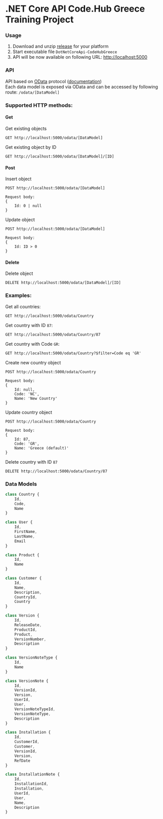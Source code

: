# .NET Core API Code.Hub Greece Training Project

### Usage
1. Download and unzip [release](https://github.com/kindratsm/DotNetCoreApi-CodeHubGreece/releases) for your platform
2. Start executable file `DotNetCoreApi-CodeHubGreece`
3. API will be now available on following URL: [http://localhost:5000](http://localhost:5000)

### API
API based on [OData](https://www.odata.org) protocol ([documentation](http://docs.oasis-open.org/odata/odata/v4.01/odata-v4.01-part1-protocol.html))\
Each data model is exposed via OData and can be accessed by following route: `/odata/[DataModel]`
### Supported HTTP methods:
#### Get
Get existing objects
```
GET http://localhost:5000/odata/[DataModel]
```
Get existing object by ID
```
GET http://localhost:5000/odata/[DataModel]/[ID]
```
#### Post
Insert object
```
POST http://localhost:5000/odata/[DataModel]

Request body:
{
    Id: 0 | null
}
```
Update object
```
POST http://localhost:5000/odata/[DataModel]

Request body:
{
    Id: ID > 0
}
```
#### Delete
Delete object
```
DELETE http://localhost:5000/odata/[DataModel]/[ID]
```
### Examples:
Get all countries:
```
GET http://localhost:5000/odata/Country
```
Get country with ID `87`:
```
GET http://localhost:5000/odata/Country/87
```
Get country with Code `GR`:
```
GET http://localhost:5000/odata/Country?$filter=Code eq 'GR'
```
Create new country object
```
POST http://localhost:5000/odata/Country

Request body:
{
    Id: null,
    Code: 'NC',
    Name: 'New Country'
}
```
Update country object
```
POST http://localhost:5000/odata/Country

Request body:
{
    Id: 87,
    Code: 'GR',
    Name: 'Greece (default)'
}
```
Delete country with ID `87`
```
DELETE http://localhost:5000/odata/Country/87
```
### Data Models
```js
class Country {
    Id,
    Code,
    Name
}

class User {
    Id,
    FirstName,
    LastName,
    Email
}

class Product {
    Id,
    Name
}

class Customer {
    Id,
    Name,
    Description,
    CountryId,
    Country
}

class Version {
    Id,
    ReleaseDate,
    ProductId,
    Product,
    VersionNumber,
    Description
}

class VersionNoteType {
    Id,
    Name
}

class VersionNote {
    Id,
    VersionId,
    Version,
    UserId,
    User,
    VersionNoteTypeId,
    VersionNoteType,
    Description
}

class Installation {
    Id,
    CustomerId,
    Customer,
    VersionId,
    Version,
    RefDate
}

class InstallationNote {
    Id,
    InstallationId,
    Installation,
    UserId,
    User,
    Name,
    Description
}
```
